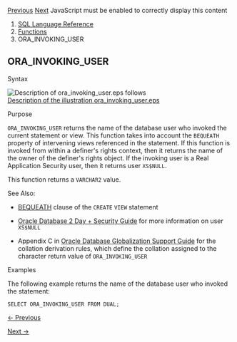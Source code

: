[Previous](ORA_HASH.md) [Next](ORA_INVOKING_USERID.md) JavaScript must be
enabled to correctly display this content

  1. [SQL Language Reference ](index.md)
  2. [Functions](Functions.md)
  3. ORA_INVOKING_USER

## ORA_INVOKING_USER

Syntax

![Description of ora_invoking_user.eps
follows](https://docs.oracle.com/en/database/oracle/oracle-database/23/sqlrf/img/ora_invoking_user.gif)  
[Description of the illustration
ora_invoking_user.eps](img_text/ora_invoking_user.md)

Purpose

`ORA_INVOKING_USER` returns the name of the database user who invoked the
current statement or view. This function takes into account the `BEQUEATH`
property of intervening views referenced in the statement. If this function is
invoked from within a definer's rights context, then it returns the name of
the owner of the definer's rights object. If the invoking user is a Real
Application Security user, then it returns user `XS$NULL`.

This function returns a `VARCHAR2` value.

See Also:

  * [BEQUEATH](CREATE-VIEW.md#GUID-61D2D2B4-DACC-4C7C-89EB-7E50D9594D30__BABFIHJJ) clause of the `CREATE` `VIEW` statement 

  * [Oracle Database 2 Day + Security Guide](/pls/topic/lookup?ctx=en/database/oracle/oracle-database/23/sqlrf&id=TDPSG20302) for more information on user `XS$NULL`

  * Appendix C in [Oracle Database Globalization Support Guide](/pls/topic/lookup?ctx=en/database/oracle/oracle-database/23/sqlrf&id=NLSPG-GUID-AFCE41ED-775B-4A00-AF38-C436776AE0C5) for the collation derivation rules, which define the collation assigned to the character return value of `ORA_INVOKING_USER`

Examples

The following example returns the name of the database user who invoked the
statement:

    
    
    SELECT ORA_INVOKING_USER FROM DUAL;


[← Previous](ORA_HASH.md)

[Next →](ORA_INVOKING_USERID.md)
